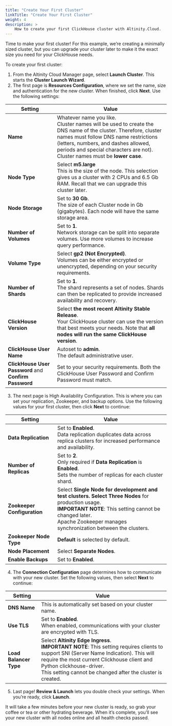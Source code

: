 ```yaml
---
title: "Create Your First Cluster"
linkTitle: "Create Your First Cluster"
weight: 4
description: >
    How to create your first ClickHouse cluster with Altinity.Cloud.
---
```

Time to make your first cluster!  For this example, we’re creating a minimally sized cluster, but you can upgrade your cluster later to make it the exact size you need for your ClickHouse needs. 

To create your first cluster:

1. From the Altinity Cloud Manager page, select **Launch Cluster**.  This starts the **Cluster Launch Wizard**.
2. The first page is **Resources Configuration**, where we set the name, size and authentication for the new cluster.  When finished, click **Next**.  Use the following settings:

| Setting | Value |
|---------|-------|
| **Name** | Whatever name you like.  <br />Cluster names will be used to create the DNS name of the cluster.  Therefore, cluster names must follow DNS name restrictions (letters, numbers, and dashes allowed, periods and special characters are not).  <br />Cluster names must be **lower case**. |
| **Node Type** | Select **m5.large**  <br />This is the size of the node.  This selection gives us a cluster with 2 CPUs and 6.5 Gb RAM.  Recall that we can upgrade this cluster later.|
| **Node Storage** | Set to **30 Gb**.  <br />The size of each Cluster node in Gb (gigabytes).  Each node will have the same storage area. |
| **Number of Volumes** | Set to **1**. <br />Network storage can be split into separate volumes.  Use more volumes to increase query performance. |
| **Volume Type** | Select **gp2 (Not Encrypted)**. <br />Volumes can be either encrypted or unencrypted, depending on your security requirements. |
| **Number of Shards** | Set to **1**. <br /> The shard represents a set of nodes.  Shards can then be replicated to provide increased availability and recovery. |
| **ClickHouse Version** | Select **the most recent Altinity Stable Release**. <br /> Your ClickHouse cluster can use the version that best meets your needs.  Note that **all nodes will run the same ClickHouse version**. |
| **ClickHouse User Name** | Autoset to **admin**. <br />The default administrative user. |
| **ClickHouse User Password** and **Confirm Password** | Set to your security requirements.  Both the ClickHouse User Password and Confirm Password must match. |

3. The next page is High Availability Configuration.  This is where you can set your replication, Zookeeper, and backup options.  Use the following values for your first cluster, then click **Next** to continue:

| Setting | Value |
|---|---|
| **Data Replication** | Set to **Enabled**. <br />Data replication duplicates data across replica clusters for increased performance and availability.  |
| **Number of Replicas** | Set to **2**. <br />Only required if **Data Replication** is **Enabled**. <br />Sets the number of replicas for each cluster shard.
| **Zookeeper Configuration** | Select **Single Node **for development and test clusters.**  **Select** Three Nodes** for production usage. <br />**IMPORTANT NOTE**:  This setting cannot be changed later.  <br />Apache Zookeeper manages synchronization between the clusters.
| **Zookeeper Node Type** | **Default** is selected by default.
| **Node Placement** | Select **Separate Nodes**.
| **Enable Backups** | Set to **Enabled**. |

4. The **Connection Configuration** page determines how to communicate with your new cluster.  Set the following values, then select **Next** to continue:

| **Setting** | **Value** |
|---|---|
| **DNS Name** | This is automatically set based on your cluster name. |
| **Use TLS** | Set to **Enabled**. <br />When enabled, communications with your cluster are encrypted with TLS. |
| **Load Balancer Type** | Select **Altinity Edge Ingress**.  <br />**IMPORTANT NOTE**: This setting requires clients to support SNI (Server Name Indication).  This will require the most current Clickhouse client and Python clickhouse-driver. <br />This setting cannot be changed after the cluster is created. |

5. Last page!  **Review & Launch** lets you double check your settings.  When you’re ready, click **Launch**.

It will take a few minutes before your new cluster is ready, so grab your coffee or tea or other hydrating beverage.  When it’s complete, you’ll see your new cluster with all nodes online and all health checks passed.
